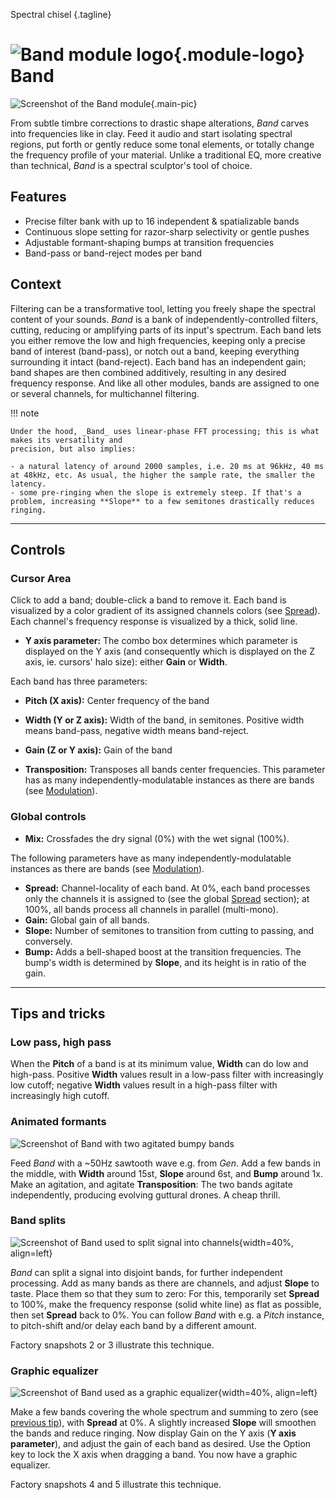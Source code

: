 Spectral chisel
{.tagline}

# ![Band module logo](../assets/images/modules/band/band.svg){.module-logo} Band

![Screenshot of the Band module](../assets/images/modules/band/band.png){.main-pic}

From subtle timbre corrections to drastic shape alterations, _Band_ carves into frequencies like in
clay. Feed it audio and start isolating spectral regions, put forth or gently reduce some tonal
elements, or totally change the frequency profile of your material. Unlike a traditional EQ, more
creative than technical, _Band_ is a spectral sculptor's tool of choice.

## Features

- Precise filter bank with up to 16 independent & spatializable bands
- Continuous slope setting for razor-sharp selectivity or gentle pushes
- Adjustable formant-shaping bumps at transition frequencies
- Band-pass or band-reject modes per band

## Context

Filtering can be a transformative tool, letting you freely shape the spectral content of your
sounds. _Band_ is a bank of independently-controlled filters, cutting, reducing or amplifying parts
of its input's spectrum. Each band lets you either remove the low and high frequencies, keeping only
a precise band of interest (band-pass), or notch out a band, keeping everything surrounding it
intact (band-reject). Each band has an independent gain; band shapes are then combined additively,
resulting in any desired frequency response. And like all other modules, bands are assigned to one
or several channels, for multichannel filtering.

!!! note

    Under the hood, _Band_ uses linear-phase FFT processing; this is what makes its versatility and
    precision, but also implies:

    - a natural latency of around 2000 samples, i.e. 20 ms at 96kHz, 40 ms at 48kHz, etc. As usual, the higher the sample rate, the smaller the latency.
    - some pre-ringing when the slope is extremely steep. If that's a problem, increasing **Slope** to a few semitones drastically reduces ringing.

---

## Controls

### Cursor Area

Click to add a band; double-click a band to remove it. Each band is visualized by a color gradient
of its assigned channels colors (see [Spread](../atelier/multichannel.md#spread)). Each channel's
frequency response is visualized by a thick, solid line.

- **Y axis parameter:** The combo box determines which parameter is displayed on the Y axis (and
  consequently which is displayed on the Z axis, ie. cursors' halo size): either **Gain** or
  **Width**.

Each band has three parameters:

- **Pitch (X axis):** Center frequency of the band
- **Width (Y or Z axis):** Width of the band, in semitones. Positive width means band-pass, negative width means band-reject.
- **Gain (Z or Y axis):** Gain of the band

- **Transposition:** Transposes all bands center frequencies. This parameter has as many
  independently-modulatable instances as there are bands (see
  [Modulation](../atelier/modulation.md)).

### Global controls

- **Mix:** Crossfades the dry signal (0%) with the wet signal (100%).

The following parameters have as many independently-modulatable instances as there are bands (see [Modulation](../atelier/modulation.md)).

- **Spread:** Channel-locality of each band. At 0%, each band processes only the channels it is
  assigned to (see the global [Spread](../atelier/multichannel.md#spread) section); at 100%, all
  bands process all channels in parallel (multi-mono).
- **Gain:** Global gain of all bands.
- **Slope:** Number of semitones to transition from cutting to passing, and conversely.
- **Bump:** Adds a bell-shaped boost at the transition frequencies. The bump's width is determined
  by **Slope**, and its height is in ratio of the gain.

---

## Tips and tricks

### Low pass, high pass

When the **Pitch** of a band is at its minimum value, **Width** can do low and high-pass. Positive **Width** values result in a low-pass filter with increasingly low cutoff; negative **Width** values result in a high-pass filter with increasingly high cutoff.

### Animated formants

![Screenshot of Band with two agitated bumpy bands](../assets/images/modules/band/band-tips-formants.png)

Feed _Band_ with a ~50Hz sawtooth wave e.g. from _Gen_. Add a few bands in the middle, with
**Width** around 15st, **Slope** around 6st, and **Bump** around 1x. Make an agitation, and agitate
**Transposition**: The two bands agitate independently, producing evolving guttural drones. A cheap thrill.

### Band splits

![Screenshot of Band used to split signal into channels](../assets/images/modules/band/band-tips-split.png){width=40%, align=left}

_Band_ can split a signal into disjoint bands, for further independent processing. Add as many bands
as there are channels, and adjust **Slope** to taste. Place them so that they sum to zero: For this,
temporarily set **Spread** to 100%, make the frequency response (solid white line) as flat as
possible, then set **Spread** back to 0%. You can follow _Band_ with e.g. a _Pitch_ instance, to
pitch-shift and/or delay each band by a different amount.

Factory snapshots 2 or 3 illustrate this technique.

### Graphic equalizer

![Screenshot of Band used as a graphic equalizer](../assets/images/modules/band/band-tips-equalizer.png){width=40%, align=left}

Make a few bands covering the whole spectrum and summing to zero (see [previous tip](#band-splits)),
with **Spread** at 0%. A slightly increased **Slope** will smoothen the bands and reduce ringing.
Now display Gain on the Y axis (**Y axis parameter**), and adjust the gain of each band as desired.
Use the Option key to lock the X axis when dragging a band. You now have a graphic equalizer.

Factory snapshots 4 and 5 illustrate this technique.

